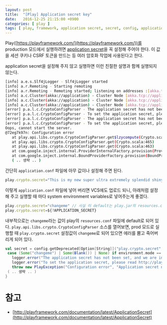 ```yaml
---
layout: post
title:  "[Play] Application secret key"
date:   2016-12-25 21:15:00 +0900
categories: [ play ]
tags: [ play, framework, application secret, secret, config, application.conf ]
---
```


Play([https://playframework.com/](https://playframework.com/))를 production 모드에서 실행하려면 [application secret](http://playframework.com/documentation/latest/ApplicationSecret)을 꼭 설정해 주어야 한다. 이 값을 세션 쿠키나 CSRF 토큰을 만드는 등 여러 암호화 작업에 사용된다고 한다.

application secret을 설정해 주지 않고 실행하면 이런 친절한 설명과 함께 실행되지 않는다.

```bash
[info] a.e.s.Slf4jLogger - Slf4jLogger started
[info] a.r.Remoting - Starting remoting
[info] a.r.Remoting - Remoting started; listening on addresses :[akka.tcp://application@172.19.0.101:2552]
[info] a.c.Cluster(akka://application) - Cluster Node [akka.tcp://application@172.19.0.101:2552] - Starting up…
[info] a.c.Cluster(akka://application) - Cluster Node [akka.tcp://application@172.19.0.101:2552] - Registered cluster JMX MBean [akka:type=Cluster]
[info] a.c.Cluster(akka://application) - Cluster Node [akka.tcp://application@172.19.0.101:2552] - Started up successfully
[error] p.a.l.c.CryptoConfigParser - The application secret has not been set, and we are in prod mode. Your application is not secure.
[error] p.a.l.c.CryptoConfigParser - To set the application secret, please read http://playframework.com/documentation/latest/ApplicationSecret
[error] p.a.l.c.CryptoConfigParser - The application secret has not been set, and we are in prod mode. Your application is not secure.
[error] p.a.l.c.CryptoConfigParser - To set the application secret, please read http://playframework.com/documentation/latest/ApplicationSecret
Oops, cannot start the server.
@72eg7k97n: Configuration error
   at play.api.libs.crypto.CryptoConfigParser.get$lzycompute(Crypto.scala:498)
   at play.api.libs.crypto.CryptoConfigParser.get(Crypto.scala:465)
   at play.api.libs.crypto.CryptoConfigParser.get(Crypto.scala:463)
   at com.google.inject.internal.ProviderInternalFactory.provision(ProviderInternalFactory.java:81)
   at com.google.inject.internal.BoundProviderFactory.provision(BoundProviderFactory.java:72)
   ( .. 생략 .. )
```

간단히 `application.conf` 파일에 아무 값이나 설정해 주면 된다.

```javascript
play.crypto.secret="This is my new super ultra extremely splendid shiny very very very strong and long secret key"
```

이렇게 `application.conf` 파일에 넣어 버리면 VCS에도 업로드 되니, 아래처럼 설정해 주고 실행할 때 마다 system environment variables로 넣어주는게 좋겠다.

```javascript
play.crypto.secret="changeme" // 사실 이 default는 play.jar의 resources.conf 안에 있기 때문에 없어도 된다.
play.crypto.secret=${?APPLICATION_SECRET}
```

내부적으로는 `changeme`라는 값이 play의 `resources.conf` 파일에 default로 되어 있다. `play.api.libs.crypto.CryptoConfigParser` 소스를 열어보면, prod 모드로 실행할 때 `play.crypto.secret` 설정값이 `changeme`로 되어 있으면 에러를 뿜고 죽어버리게 되어 있다.

```scala
val secret = config.getDeprecated[Option[String]]("play.crypto.secret", "application.secret") match {
 case (Some("changeme") | Some(Blank()) | None) if environment.mode == Mode.Prod =>
   logger.error("The application secret has not been set, and we are in prod mode. Your application is not secure.")
   logger.error("To set the application secret, please read http://playframework.com/documentation/latest/ApplicationSecret")
   throw new PlayException("Configuration error", "Application secret not set")
 ( .. 생략 .. )
}
```

# 참고
- [http://playframework.com/documentation/latest/ApplicationSecret](http://playframework.com/documentation/latest/ApplicationSecret)
